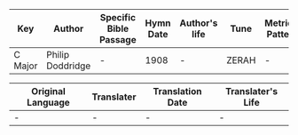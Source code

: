 Key | Author   | Specific Bible Passage     |Hymn Date |Author's life |Tune |Metrical Pattern   |Composer/Source
-- | --------- | ---------------------------|----------|--------------|-----|-------------------|-------------  
C Major |Philip Doddridge |- |1908 |- |ZERAH |- |Lowell Mason

Original Language | Translater | Translation Date   | Translater's Life  
----------------- | --------- | --------------------|-------------     
\- |- |- |-
